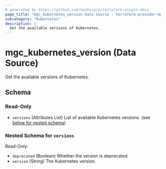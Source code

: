 ```yaml
---
# generated by https://github.com/hashicorp/terraform-plugin-docs
page_title: "mgc_kubernetes_version Data Source - terraform-provider-mgc"
subcategory: "Kubernetes"
description: |-
  Get the available versions of Kubernetes.
---
```


# mgc_kubernetes_version (Data Source)

Get the available versions of Kubernetes.



<!-- schema generated by tfplugindocs -->
## Schema

### Read-Only

- `versions` (Attributes List) List of available Kubernetes versions. (see [below for nested schema](#nestedatt--versions))

<a id="nestedatt--versions"></a>
### Nested Schema for `versions`

Read-Only:

- `deprecated` (Boolean) Whether the version is deprecated.
- `version` (String) The Kubernetes version.
